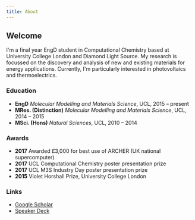 ```yaml
---
title: About
---
```


## Welcome

I'm a final year EngD student in Computational Chemistry based at University
College London and Diamond Light Source. My research is focussed on the 
discovery and analysis of new and existing materials for energy applications. 
Currently, I'm particularly interested in photovoltaics and thermoelectrics.

### Education

 - **EngD** *Molecular Modelling and Materials Science*, UCL, 2015 – present
 - **MRes. (Distinction)** *Molecular Modelling and Materials Science*, UCL, 2014 – 2015
 - **MSci. (Hons)** *Natural Sciences*, UCL, 2010 – 2014


### Awards

 - **2017** Awarded £3,000 for best use of ARCHER (UK national supercomputer)
 - **2017** UCL Computational Chemistry poster presentation prize
 - **2017** UCL M3S Industry Day poster presentation prize
 - **2015** Violet Horshall Prize, University College London

### Links
 - [Google Scholar](https://scholar.google.co.uk/citations?user=nVJFXWwAAAAJ)
 - [Speaker Deck](https://speakerdeck.com/utf)
